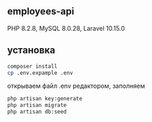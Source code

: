 ## employees-api

PHP 8.2.8, MySQL 8.0.28, Laravel 10.15.0

## установка

```sh
composer install
cp .env.expample .env
```

открываем файл .env редактором, заполняем

```sh
php artisan key:generate
php artisan migrate
php artisan db:seed
```